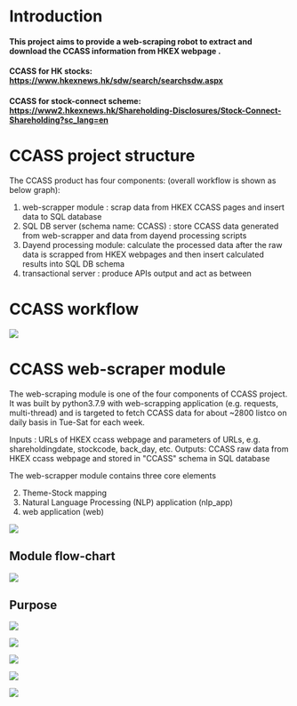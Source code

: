 # Introduction
#### This project aims to  provide a web-scraping robot to extract and download the CCASS information from HKEX webpage . 
#### CCASS for HK stocks:  https://www.hkexnews.hk/sdw/search/searchsdw.aspx
#### CCASS for stock-connect scheme:  https://www2.hkexnews.hk/Shareholding-Disclosures/Stock-Connect-Shareholding?sc_lang=en


# CCASS project structure

The CCASS product has four components: (overall workflow is shown as below graph): 
1. web-scrapper module : scrap data from HKEX CCASS pages and insert data to SQL database
2. SQL DB server (schema name: CCASS) : store CCASS data generated from web-scrapper and data from dayend processing scripts
3. Dayend processing module: calculate the processed data after the raw data is scrapped from HKEX webpages and then insert calculated results into SQL DB schema
4. transactional server : produce APIs output and act as between

# CCASS workflow
![](pic/OAPI.jpg)


# CCASS web-scraper module
The web-scraping module is one of the four components of CCASS project. It was built by python3.7.9 with web-scrapping application (e.g. requests, multi-thread) and is targeted to fetch CCASS data for about ~2800 listco on daily basis in Tue-Sat for each week. 

Inputs : URLs of HKEX ccass webpage and parameters of URLs, e.g. shareholdingdate, stockcode, back_day, etc.
Outputs: CCASS raw data from HKEX ccass webpage and stored in "CCASS" schema in SQL database




The web-scrapper module contains three core elements

2. Theme-Stock mapping
3. Natural Language Processing (NLP) application (nlp\_app)
4. web application (web)


![](pic/DB.png)

## Module flow-chart


![](pic/participant_1.JPG)

## Purpose

![](pic/participant_2.JPG)


![](pic/stockcode_1.JPG)


![](pic/stockcode_2.JPG)


![](pic/summary.JPG)


![](pic/main.JPG)
